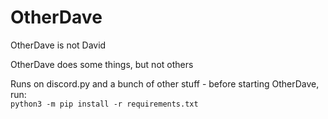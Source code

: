 # OtherDave
OtherDave is not David

OtherDave does some things, but not others

Runs on discord.py and a bunch of other stuff - before starting OtherDave, run:  
`python3 -m pip install -r requirements.txt`
